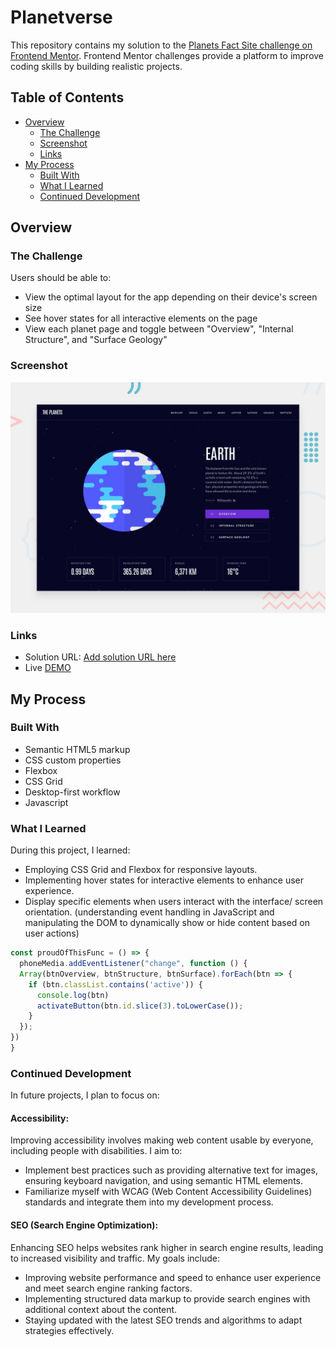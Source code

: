 # Planetverse

This repository contains my solution to the [Planets Fact Site challenge on Frontend Mentor](https://www.frontendmentor.io/challenges/planets-fact-site-gazqN8w_f). Frontend Mentor challenges provide a platform to improve coding skills by building realistic projects.

## Table of Contents

- [Overview](#overview)
  - [The Challenge](#the-challenge)
  - [Screenshot](#screenshot)
  - [Links](#links)
- [My Process](#my-process)
  - [Built With](#built-with)
  - [What I Learned](#what-i-learned)
  - [Continued Development](#continued-development)

## Overview

### The Challenge

Users should be able to:

- View the optimal layout for the app depending on their device's screen size
- See hover states for all interactive elements on the page
- View each planet page and toggle between "Overview", "Internal Structure", and "Surface Geology"

### Screenshot

![Screenshot](./preview.jpg)

### Links

- Solution URL: [Add solution URL here](https://your-solution-url.com)
- Live [DEMO](https://lavibia.github.io/planetland/)

## My Process

### Built With

- Semantic HTML5 markup
- CSS custom properties
- Flexbox
- CSS Grid
- Desktop-first workflow
- Javascript

### What I Learned

During this project, I learned:

- Employing CSS Grid and Flexbox for responsive layouts.
- Implementing hover states for interactive elements to enhance user experience.
- Display specific elements when users interact with the interface/ screen orientation. (understanding event handling in JavaScript and manipulating the DOM to dynamically show or hide content based on user actions)


```javascript
const proudOfThisFunc = () => {
  phoneMedia.addEventListener("change", function () {
  Array(btnOverview, btnStructure, btnSurface).forEach(btn => {
    if (btn.classList.contains('active')) {
      console.log(btn)
      activateButton(btn.id.slice(3).toLowerCase());
    }
  });
})
}
```
### Continued Development
In future projects, I plan to focus on:

#### Accessibility:

Improving accessibility involves making web content usable by everyone, including people with disabilities. I aim to:
- Implement best practices such as providing alternative text for images, ensuring keyboard navigation, and using semantic HTML elements.
- Familiarize myself with WCAG (Web Content Accessibility Guidelines) standards and integrate them into my development process.

#### SEO (Search Engine Optimization):

Enhancing SEO helps websites rank higher in search engine results, leading to increased visibility and traffic. My goals include:
- Improving website performance and speed to enhance user experience and meet search engine ranking factors.
- Implementing structured data markup to provide search engines with additional context about the content.
- Staying updated with the latest SEO trends and algorithms to adapt strategies effectively.


